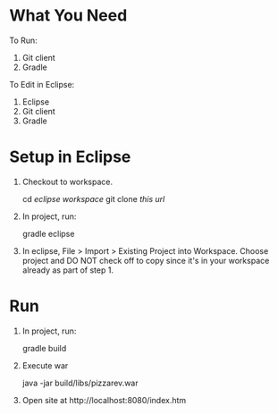 What You Need
========

To Run:
1. Git client
2. Gradle

To Edit in Eclipse:
1. Eclipse
2. Git client
3. Gradle

Setup in Eclipse
========

1. Checkout to workspace.

    cd _eclipse workspace_
    git clone _this url_

2. In project, run:

    gradle eclipse

3. In eclipse, File > Import > Existing Project into Workspace.
    Choose project and DO NOT check off to copy since it's in
    your workspace already as part of step 1.

Run
========

1. In project, run:

    gradle build

2. Execute war

    java -jar build/libs/pizzarev.war

3. Open site at http://localhost:8080/index.htm
